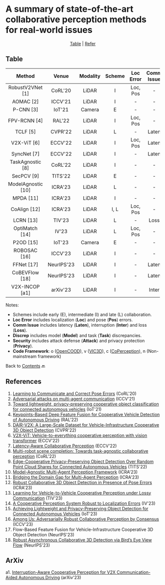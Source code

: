 # A summary of state-of-the-art collaborative perception methods for real-world issues

<div align="center">
<p align="center">
<a href="#table">Table</a> |
<a href="#references">Refer</a> 
</p>
</div>

## Table
|   Method               |   Venue         | Modality         |       Scheme         |     Loc Error         |   Comm Issue         |     Discrep         |      Security         |    Code                                                                         |
|:----------------------:|:---------------:|:----------------:|:--------------------:|:---------------------:|:--------------------:|:-------------------:|:---------------------:|:-------------------------------------------------------------------------------:|
| RobustV2VNet [1]       | CoRL'20         | LiDAR            | I                    | Loc, Pos              | -                    | -                   | -                     | -                                                                               |
| AOMAC [2]              | ICCV'21         | LiDAR            | I                    | -                     | -                    | -                   | Attack                | -                                                                               |
| P-CNN [3]              | IoT'21          | Camera           | E                    | -                     | -                    | -                   | Privacy               | -                                                                               |
| FPV-RCNN [4]           | RAL'22          | LiDAR            | I                    | Loc, Pos              | -                    | -                   | -                     | [Linkn](https://github.com/YuanYunshuang/FPV_RCNN)                              |
| TCLF [5]               | CVPR'22         | LiDAR            | L                    | -                     | Laten                | -                   | -                     | [Linkv](https://github.com/AIR-THU/DAIR-V2X)                                     |
| V2X-ViT [6]            | ECCV'22         | LiDAR            | I                    | Loc, Pos              | Laten                | -                   | -                     | [Linko](https://github.com/DerrickXuNu/v2x-vit)                                  |
| SyncNet [7]            | ECCV'22         | LiDAR            | I                    | -                     | Laten                | -                   | -                     | [Linkc](https://github.com/MediaBrain-SJTU/SyncNet)                              |
| TaskAgnostic [8]       | CoRL'22         | LiDAR            | I                    | -                     | -                    | Task                | -                     | [Linkc](https://github.com/coperception/star)                                    |
| SecPCV [9]             | TITS'22         | LiDAR            | E                    | -                     | -                    | -                   | Privacy               | -                                                                               |
| ModelAgnostic [10]     | ICRA'23         | LiDAR            | L                    | -                     | -                    | Model               | -                     | [Linko](https://github.com/DerrickXuNu/model_anostic)                            |
| MPDA [11]              | ICRA'23         | LiDAR            | I                    | -                     | -                    | Model               | -                     | [Linko](https://github.com/DerrickXuNu/MPDA)                                     |
| CoAlign [12]           | ICRA'23         | LiDAR            | I, L                 | Loc, Pos              | -                    | -                   | -                     | [Linko](https://github.com/yifanlu0227/CoAlign)                                  |
| LCRN [13]              | TIV'23          | LiDAR            | L                    | -                     | Loss                 | -                   | -                     | -                                                                               |
| OptiMatch [14]         | IV'23           | LiDAR            | L                    | Loc, Pos              | -                    | -                   | -                     | -                                                                               |
| P2OD [15]              | IoT'23          | Camera           | E                    | -                     | -                    | -                   | Privacy               | -                                                                               |
| ROBOSAC [16]           | ICCV'23         | LiDAR            | I                    | -                     | -                    | -                   | Attack               | [Linkc](https://github.com/coperception/ROBOSAC)                                  |
| FFNet [17]             | NeurIPS'23         | LiDAR            | I                    | -                     | Laten                | -                   | -                   | [Linkv](https://github.com/haibao-yu/FFNet-VIC3D)                                  |
| CoBEVFlow [18]             | NeurIPS'23         | LiDAR            | I                    | -                     | Laten                | -                   | -                   | [Linko](https://github.com/MediaBrain-SJTU/CoBEVFlow)                                  |
| V2X-INCOP [a1]         | arXiv'23        | LiDAR            | I                    | -                     | Inter                | -                   | -                     | -               |

Notes:
- Schemes include early (E), intermediate (I) and late (L) collaboration.
- **Loc Error** includes localization (**Loc**) and pose (**Pos**) errors.
- **Comm Issue** includes latency (**Laten**), interruption (**Inter**) and loss (**Loss**).
- **Discrep** includes model (**Model**) and task (**Task**) discrepancies.
- **Security** includes attack defense (**Attack**) and privacy protection (**Privacy**).
- **Code Framework**: o ([OpenCOOD](https://github.com/DerrickXuNu/OpenCOOD)), v ([VIC3D](https://github.com/AIR-THU/DAIR-V2X)), c ([CoPerception](https://github.com/coperception/coperception)), n (Non-mainstream framework)

Back to [Contents](README.md) 🔙 

## References
1. [Learning to Communicate and Correct Pose Errors](https://arxiv.org/abs/2011.05289) (CoRL'20)
2. [Adversarial attacks on multi-agent communication](https://arxiv.org/abs/2101.06560) (ICCV'21)
3. [Toward lightweight, privacy-preserving cooperative object classification for connected autonomous vehicles](https://ieeexplore.ieee.org/document/9468670) (IoT'21)
4. [Keypoints-Based Deep Feature Fusion for Cooperative Vehicle Detection of Autonomous Driving](https://arxiv.org/abs/2109.11615) (RAL'22)
5. [DAIR-V2X: A Large-Scale Dataset for Vehicle-Infrastructure Cooperative 3D Object Detection](https://arxiv.org/abs/2204.05575) (CVPR'22)
6. [V2X-ViT: Vehicle-to-everything cooperative perception with vision transformer](https://arxiv.org/abs/2203.10638) (ECCV'22)
7. [Latency-Aware Collaborative Perception](https://arxiv.org/abs/2207.08560) (ECCV'22)
8. [Multi-robot scene completion: Towards task-agnostic collaborative perception](https://openreview.net/forum?id=hW0tcXOJas2) (CoRL'22)
9. [Edge-Cooperative Privacy-Preserving Object Detection Over Random Point Cloud Shares for Connected Autonomous Vehicles](https://ieeexplore.ieee.org/document/9928424) (TITS'22)
10. [Model-Agnostic Multi-Agent Perception Framework](https://arxiv.org/abs/2203.13168) (ICRA'23)
11. [Bridging the Domain Gap for Multi-Agent Perception](https://arxiv.org/abs/2210.08451) (ICRA'23)
12. [Robust Collaborative 3D Object Detection in Presence of Pose Errors](https://arxiv.org/abs/2211.07214) (ICRA'23)
13. [Learning for Vehicle-to-Vehicle Cooperative Perception under Lossy Communication](https://arxiv.org/abs/2212.08273) (TIV'23)
14. [A Cooperative Perception System Robust to Localization Errors](https://arxiv.org/abs/2210.06289) (IV'23)
15. [Achieving Lightweight and Privacy-Preserving Object Detection for Connected Autonomous Vehicles](https://ieeexplore.ieee.org/document/9913215) (IoT'23)
16. [Among Us: Adversarially Robust Collaborative Perception by Consensus](https://arxiv.org/abs/2303.09495) (ICCV'23)
17. Flow-Based Feature Fusion for Vehicle-Infrastructure Cooperative 3D Object Detection (NeurIPS'23)
18. [Robust Asynchronous Collaborative 3D Detection via Bird’s Eye View Flow](https://arxiv.org/abs/2309.16940) (NeurIPS'23)

## ArXiv
a1. [Interruption-Aware Cooperative Perception for V2X Communication-Aided Autonomous Driving](https://arxiv.org/abs/2304.11821) (arXiv'23)

